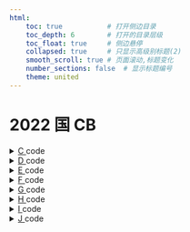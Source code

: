 ```yaml
---
html:
    toc: true           # 打开侧边目录
    toc_depth: 6        # 打开的目录层级
    toc_float: true     # 侧边悬停
    collapsed: true     # 只显示高级别标题(2)
    smooth_scroll: true # 页面滚动,标题变化
    number_sections: false  # 显示标题编号
    theme: united
--- 
```



# 2022 国 CB

<details><summary><a href="" target="_blank">C </a> code</summary> 

```cpp

```
</details>

<details><summary><a href="" target="_blank">D </a> code</summary> 

```cpp

```
</details>

<details><summary><a href="" target="_blank">E </a> code</summary> 

```cpp

```
</details>

<details><summary><a href="" target="_blank">F </a> code</summary> 

```cpp

```
</details>

<details><summary><a href="" target="_blank">G </a> code</summary> 

```cpp

```
</details>

<details><summary><a href="" target="_blank">H </a> code</summary> 

```cpp

```
</details>

<details><summary><a href="" target="_blank">I </a> code</summary> 

```cpp

```
</details>

<details><summary><a href="" target="_blank">J </a> code</summary> 

```cpp

```
</details>

